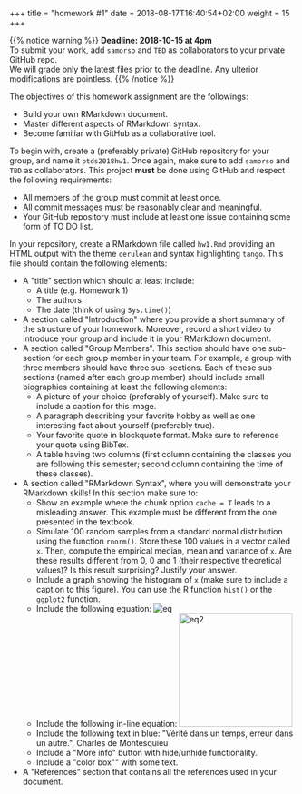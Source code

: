 +++
title = "homework #1"
date =  2018-08-17T16:40:54+02:00
weight = 15
+++

{{% notice warning %}}
**Deadline: 2018-10-15 at 4pm**  
To submit your work, add `samorso` and `TBD` as collaborators to your private GitHub repo.  
We will grade only the latest files prior to the deadline. Any ulterior modifications are pointless. 
{{% /notice %}}

The objectives of this homework assignment are the followings:

- Build your own RMarkdown document.  
- Master different aspects of RMarkdown syntax.  
- Become familiar with GitHub as a collaborative tool.

To begin with, create a (preferably private) GitHub repository for your group, and name it `ptds2018hw1`. Once again, make sure to add `samorso` and `TBD` as collaborators. This project **must** be done using GitHub and respect the following requirements:

- All members of the group must commit at least once.  
- All commit messages must be reasonably clear and meaningful.  
- Your GitHub repository must include at least one issue containing some form of TO DO list.  

In your repository, create a RMarkdown file called `hw1.Rmd` providing an HTML output with the theme `cerulean` and syntax highlighting `tango`. This file should contain the following elements:

+ A "title" section which should at least include:  
  - A title (e.g. Homework 1)  
  - The authors  
  - The date (think of using `Sys.time()`)  
+ A section called "Introduction" where you provide a short summary of the structure of your homework. Moreover, record a short video to introduce your group and include it in your RMarkdown document.  
+ A section called "Group Members". This section should have one sub-section for each group member in your team. For example, a group with three members should have three sub-sections. Each of these sub-sections (named after each group member) should include small biographies containing at least the following elements:
  - A picture of your choice (preferably of yourself). Make sure to include a caption for this image.  
  - A paragraph describing your favorite hobby as well as one interesting fact about yourself (preferably true).  
  - Your favorite quote in blockquote format. Make sure to reference your quote using BibTex.  
  - A table having two columns (first column containing the classes you are following this semester; second column containing the time of these classes).  
+ A section called "RMarkdown Syntax", where you will demonstrate your RMarkdown skills! In this section make sure to:
  - Show an example where the chunk option `cache = T` leads to a misleading answer. This example must be different from the one presented in the textbook.  
  - Simulate 100 random samples from a standard normal distribution using the function `rnorm()`. Store these 100 values in a vector called `x`. Then, compute the empirical median, mean and variance of `x`. Are these results different from 0, 0 and 1 (their respective theoretical values)? Is this result surprising? Justify your answer.  
  - Include a graph showing the histogram of `x` (make sure to include a caption to this figure). You can use the R function `hist()` or the `ggplot2` function.  
  - Include the following equation: ![eq](/homeworks/eq_hw1.png)
  - Include the following in-line equation: <img src="/homeworks/eq2_hw1.png" alt="eq2" width="200px"/>  
  - Include the following text in blue: "Vérité dans un temps, erreur dans un autre.", Charles de Montesquieu  
  - Include a "More info" button with hide/unhide functionality.  
  - Include a "color box"" with some text.  
+ A "References" section that contains all the references used in your document. 